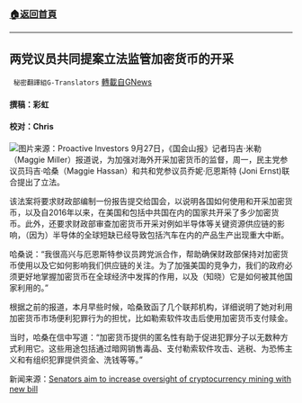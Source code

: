 ###  [:house:返回首頁](https://github.com/ourhimalayas/txt)
---


## 两党议员共同提案立法监管加密货币的开采
` 秘密翻譯組G-Translators` [轉載自GNews](https://gnews.org/zh-hans/1560114/)

#### 撰稿：彩虹

#### 校对：Chris
![](https://assets.gnews.org/wp-content/uploads/2021/09/Picture.jpg)图片来源：Proactive Investors
9月27日，《国会山报》记者玛吉·米勒（Maggie Miller）报道说，为加强对海外开采加密货币的监督，周一，民主党参议员玛吉·哈桑（Maggie Hassan）和共和党参议员乔妮·厄恩斯特 (Joni Ernst)联合提出了立法。

该法案将要求财政部编制一份报告提交给国会，以说明各国如何使用和开采加密货币，以及自2016年以来，在美国和包括中共国在内的国家共开采了多少加密货币。此外，还要求财政部审查加密货币开采对例如半导体等关键资源供应链的影响，（因为）半导体的全球短缺已经导致包括汽车在内的产品生产出现重大中断。

哈桑说：“我很高兴与厄恩斯特参议员跨党派合作，帮助确保财政部保持对加密货币使用以及它如何影响我们供应链的关注。为了加强美国的竞争力，我们的政府必须更好地掌握加密货币在全球经济中发挥的作用，以及（知晓）它是如何被其他国家利用的。”

根据之前的报道，本月早些时候，哈桑致函了几个联邦机构，详细说明了她对利用加密货币市场便利犯罪行为的担忧，比如勒索软件攻击后使用加密货币支付赎金。

当时，哈桑在信中写道：“加密货币提供的匿名性有助于促进犯罪分子以无数种方式利用它。这些用途包括通过暗网销售毒品、支付勒索软件攻击、逃税、为恐怖主义和有组织犯罪提供资金、洗钱等等。”

新闻来源：[Senators aim to increase oversight of cryptocurrency mining with new bill](https://thehill.com/policy/cybersecurity/574149-senators-aim-to-increase-oversight-of-cryptocurrency-mining-with-new)
